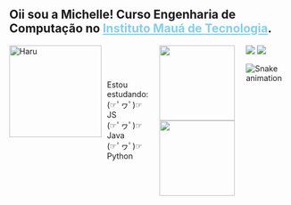 
<h2>Oii sou a Michelle! Curso Engenharia de Computação no <a style="color:#87CEEB" href="https://maua.br/"> Instituto Mauá de Tecnologia</a></u>.</h2> 

<div style="display: flex; ">
    <img height="165" alt="Haru" src="https://cdn.discordapp.com/attachments/1001707384831483905/1007507919589343313/WhatsApp_Image_2022-08-12_at_00.52_1.png">
    <div style="display: flex; flex-direction: column; justify-content: space-around; margin-left: 10px;">
     Estou estudando:<br>
     (☞ﾟヮﾟ)☞ JS <br>
     (☞ﾟヮﾟ)☞ Java <br>
     (☞ﾟヮﾟ)☞ Python
</div>

##

<div align="center">
  <a href="https://github.com/Michelle-Hmzk">
  <img height="135em" src="https://github-readme-stats.vercel.app/api?username=Michelle-Hmzk&show_icons=true&theme=tokyonight&include_all_commits=true&count_private=true"/>
  <img height="135em" src="https://github-readme-stats.vercel.app/api/top-langs/?username=Michelle-Hmzk&layout=compact&langs_count=7&theme=tokyonight"/>
</div>

##
    
<div> 
  <a alt="email" href = "mailto:michellehmzk@gmail.com"><img src="https://img.shields.io/badge/-Gmail-%23333?style=for-the-badge&logo=gmail&logoColor=white" target="_blank"></a>
  <a alt="linkedin" href="https://www.linkedin.com/in/michelle-hmzk/" target="_blank"><img src="https://img.shields.io/badge/-LinkedIn-%230077B5?style=for-the-badge&logo=linkedin&logoColor=white" target="_blank"></a> 
 
  ![Snake animation](https://github.com/Michelle-Hmzk/Michelle-Hmzk/blob/output/github-contribution-grid-snake.svg)
 
</div>
<!--
**Michelle-Hmzk/Michelle-Hmzk** is a ✨ _special_ ✨ repository because its `README.md` (this file) appears on your GitHub profile.

Here are some ideas to get you started:

- 🔭 I’m currently working on ...
- 🌱 I’m currently learning ...
- 👯 I’m looking to collaborate on ...
